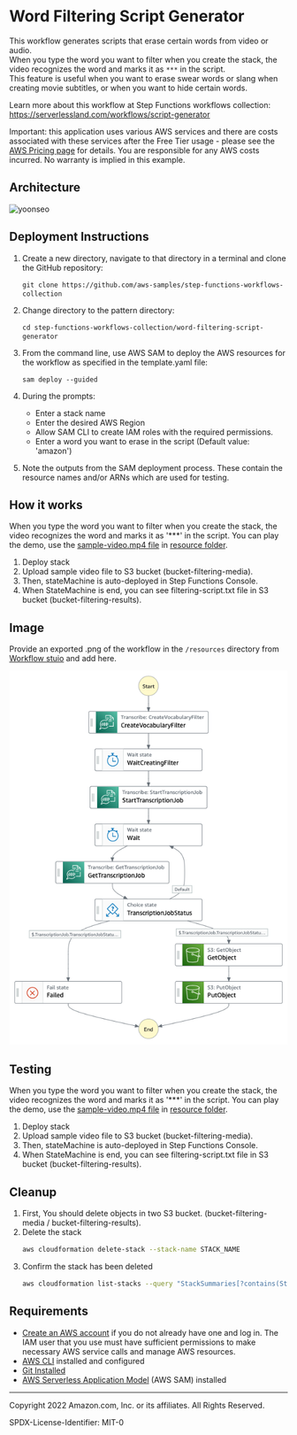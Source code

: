 # Word Filtering Script Generator

This workflow generates scripts that erase certain words from video or audio.    
When you type the word you want to filter when you create the stack, the video recognizes the word and marks it as `***` in the script.    
This feature is useful when you want to erase swear words or slang when creating movie subtitles, or when you want to hide certain words.   

Learn more about this workflow at Step Functions workflows collection: https://serverlessland.com/workflows/script-generator

Important: this application uses various AWS services and there are costs associated with these services after the Free Tier usage - please see the [AWS Pricing page](https://aws.amazon.com/pricing/) for details. You are responsible for any AWS costs incurred. No warranty is implied in this example.

## Architecture

![yoonseo](https://user-images.githubusercontent.com/61778930/183705013-4409c29a-92ad-4c56-af48-8b030b25c1e0.jpg)

## Deployment Instructions

1. Create a new directory, navigate to that directory in a terminal and clone the GitHub repository:
    ``` 
    git clone https://github.com/aws-samples/step-functions-workflows-collection
    ```
1. Change directory to the pattern directory:
    ```
    cd step-functions-workflows-collection/word-filtering-script-generator
    ```
1. From the command line, use AWS SAM to deploy the AWS resources for the workflow as specified in the template.yaml file:
    ```
    sam deploy --guided
    ```
1. During the prompts:
    * Enter a stack name
    * Enter the desired AWS Region
    * Allow SAM CLI to create IAM roles with the required permissions.
    * Enter a word you want to erase in the script (Default value: 'amazon')

1. Note the outputs from the SAM deployment process. These contain the resource names and/or ARNs which are used for testing.

## How it works

When you type the word you want to filter when you create the stack, the video recognizes the word and marks it as '***' in the script. 
You can play the demo, use the [sample-video.mp4 file](./resources/sample-video.mp4) in [resource folder](./resources/).

1. Deploy stack
2. Upload sample video file to S3 bucket (bucket-filtering-media).
3. Then, stateMachine is auto-deployed in Step Functions Console.
4. When StateMachine is end, you can see filtering-script.txt file in S3 bucket (bucket-filtering-results).

## Image
Provide an exported .png of the workflow in the `/resources` directory from [Workflow stuio](https://docs.aws.amazon.com/step-functions/latest/dg/workflow-studio.html) and add here.

![image](./assets/statemachine.png)

## Testing

When you type the word you want to filter when you create the stack, the video recognizes the word and marks it as '***' in the script. 
You can play the demo, use the [sample-video.mp4 file](./resources/sample-video.mp4) in [resource folder](./resources/).

1. Deploy stack
2. Upload sample video file to S3 bucket (bucket-filtering-media).
3. Then, stateMachine is auto-deployed in Step Functions Console.
4. When StateMachine is end, you can see filtering-script.txt file in S3 bucket (bucket-filtering-results).

## Cleanup
 
1. First, You should delete objects in two S3 bucket. (bucket-filtering-media / bucket-filtering-results).
2. Delete the stack
    ```bash
    aws cloudformation delete-stack --stack-name STACK_NAME
    ```
1. Confirm the stack has been deleted
    ```bash
    aws cloudformation list-stacks --query "StackSummaries[?contains(StackName,'STACK_NAME')].StackStatus"
    ```

## Requirements

* [Create an AWS account](https://portal.aws.amazon.com/gp/aws/developer/registration/index.html) if you do not already have one and log in. The IAM user that you use must have sufficient permissions to make necessary AWS service calls and manage AWS resources.
* [AWS CLI](https://docs.aws.amazon.com/cli/latest/userguide/install-cliv2.html) installed and configured
* [Git Installed](https://git-scm.com/book/en/v2/Getting-Started-Installing-Git)
* [AWS Serverless Application Model](https://docs.aws.amazon.com/serverless-application-model/latest/developerguide/serverless-sam-cli-install.html) (AWS SAM) installed

----
Copyright 2022 Amazon.com, Inc. or its affiliates. All Rights Reserved.

SPDX-License-Identifier: MIT-0
